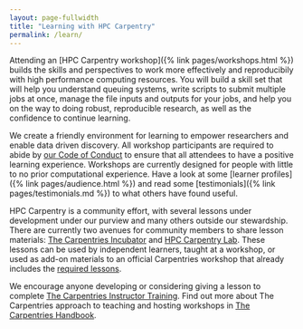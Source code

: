 ```yaml
---
layout: page-fullwidth
title: "Learning with HPC Carpentry"
permalink: /learn/
---
```


Attending an [HPC Carpentry workshop]({% link pages/workshops.html %}) builds
the skills and perspectives to work more effectively and reproducibily with
high performance computing resources. You will build a skill set that will help
you understand queuing systems, write scripts to submit multiple jobs at once,
manage the file inputs and outputs for your jobs, and help you on the way to
doing robust, reproducible research, as well as the confidence to continue
learning.

We create a friendly environment for learning to empower researchers and enable
data driven discovery. All workshop participants are required to abide by
[our Code of Conduct](/code-of-conduct/)
to ensure that all attendees to have a positive learning experience. Workshops
are currently designed for people with little to no prior computational
experience. Have a look at some [learner profiles]({% link pages/audience.html
%}) and read some [testimonials]({% link pages/testimonials.md %}) to what
others have found useful.

<!--
See more information on [the workshops we offer]({% link pages/workshops.html
%}), including Software Carpentry, Data Carpentry, and Library Carpentry.
-->

HPC Carpentry is a community effort, with several lessons under development
under our purview and many others outside our stewardship. There are currently
two avenues for community members to share lesson materials: 
[The Carpentries Incubator](/community-lessons/#the-carpentries-incubator) and 
[HPC Carpentry Lab](/community-lessons/#hpc-carpentry-lab). These lessons can
be used by independent learners, taught at a workshop, or used as add-on
materials to an official Carpentries workshop that already includes the
[required lessons]( https://carpentries.org/workshops/#workshop-core).

We encourage anyone developing or considering giving a lesson to complete
[The Carpentries Instructor Training](
https://docs.carpentries.org/topic_folders/instructor_training/index.html).
Find out more about The Carpentries approach to
teaching and hosting workshops in [The Carpentries Handbook](
https://docs.carpentries.org/topic_folders/hosts_instructors/index.html).
